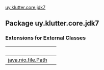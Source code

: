 [uy.klutter.core.jdk7](.)


## Package uy.klutter.core.jdk7

### Extensions for External Classes

|&nbsp;|&nbsp;|
|---|---|
| [java.nio.file.Path](java.nio.file.-path/index.md) |  |
